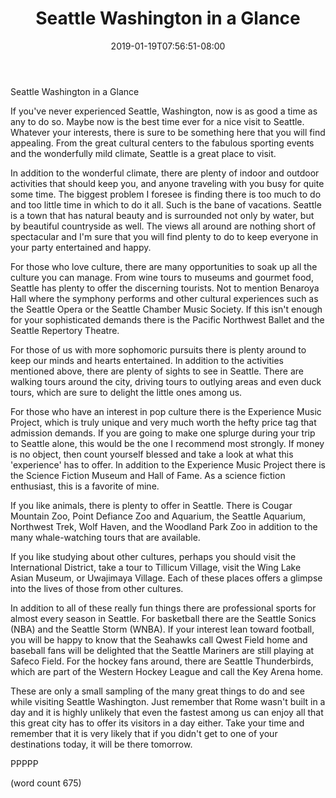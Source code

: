 ﻿---
title: "Seattle Washington in a Glance"
date: 2019-01-19T07:56:51-08:00
description: "Seattle Tips for Web Success"
featured_image: "/images/Seattle.jpg"
tags: ["Seattle"]
---

Seattle Washington in a Glance

If you've never experienced Seattle, Washington, now is as good a time as any to do so. Maybe now is the best time ever for a nice visit to Seattle. Whatever your interests, there is sure to be something here that you will find appealing. From the great cultural centers to the fabulous sporting events and the wonderfully mild climate, Seattle is a great place to visit.

In addition to the wonderful climate, there are plenty of indoor and outdoor activities that should keep you, and anyone traveling with you busy for quite some time. The biggest problem I foresee is finding there is too much to do and too little time in which to do it all. Such is the bane of vacations. Seattle is a town that has natural beauty and is surrounded not only by water, but by beautiful countryside as well. The views all around are nothing short of spectacular and I'm sure that you will find plenty to do to keep everyone in your party entertained and happy.

For those who love culture, there are many opportunities to soak up all the culture you can manage. From wine tours to museums and gourmet food, Seattle has plenty to offer the discerning tourists. Not to mention Benaroya Hall where the symphony performs and other cultural experiences such as the Seattle Opera or the Seattle Chamber Music Society. If this isn't enough for your sophisticated demands there is the Pacific Northwest Ballet and the Seattle Repertory Theatre.

For those of us with more sophomoric pursuits there is plenty around to keep our minds and hearts entertained. In addition to the activities mentioned above, there are plenty of sights to see in Seattle. There are walking tours around the city, driving tours to outlying areas and even duck tours, which are sure to delight the little ones among us. 

For those who have an interest in pop culture there is the Experience Music Project, which is truly unique and very much worth the hefty price tag that admission demands. If you are going to make one splurge during your trip to Seattle alone, this would be the one I recommend most strongly. If money is no object, then count yourself blessed and take a look at what this 'experience' has to offer. In addition to the Experience Music Project there is the Science Fiction Museum and Hall of Fame. As a science fiction enthusiast, this is a favorite of mine.

If you like animals, there is plenty to offer in Seattle. There is Cougar Mountain Zoo, Point Defiance Zoo and Aquarium, the Seattle Aquarium, Northwest Trek, Wolf Haven, and the Woodland Park Zoo in addition to the many whale-watching tours that are available. 

If you like studying about other cultures, perhaps you should visit the International District, take a tour to Tillicum Village, visit the Wing Lake Asian Museum, or Uwajimaya Village. Each of these places offers a glimpse into the lives of those from other cultures. 

In addition to all of these really fun things there are professional sports for almost every season in Seattle. For basketball there are the Seattle Sonics (NBA) and the Seattle Storm (WNBA). If your interest lean toward football, you will be happy to know that the Seahawks call Qwest Field home and baseball fans will be delighted that the Seattle Mariners are still playing at Safeco Field. For the hockey fans around, there are Seattle Thunderbirds, which are part of the Western Hockey League and call the Key Arena home.

These are only a small sampling of the many great things to do and see while visiting Seattle Washington. Just remember that Rome wasn't built in a day and it is highly unlikely that even the fastest among us can enjoy all that this great city has to offer its visitors in a day either. Take your time and remember that it is very likely that if you didn't get to one of your destinations today, it will be there tomorrow. 

PPPPP

(word count 675)

